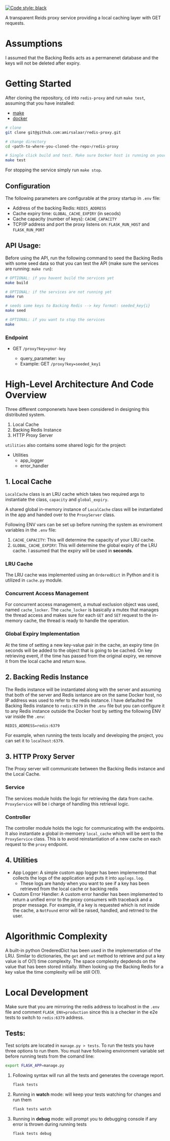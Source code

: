 [![Code style: black](https://img.shields.io/badge/code%20style-black-000000.svg)](https://github.com/psf/black)

A transparent Reids proxy service providing a local caching layer with GET requests.

# Assumptions

I assumed that the Backing Redis acts as a permanenet database and the keys will not be deleted after expiry.

# Getting Started

After cloning the repository, cd into `redis-proxy` and run `make test`, assuming that you have installed:

- [make](https://www.gnu.org/software/make/)
- [docker](https://www.docker.com/get-started)

```bash
# clone
git clone git@github.com:amirsalaar/redis-proxy.git

# change directory
cd <path-to-where-you-cloned-the-repo>/redis-proxy

# Single click build and test. Make sure Docker host is running on your machine
make test
```

For stopping the service simply run `make stop`.

## Configuration

The following parameters are configurable at the proxy startup in `.env` file:

- Address of the backing Redis: `REDIS_ADDRESS`
- Cache expiry time: `GLOBAL_CACHE_EXPIRY` (in secods)
- Cache capacity (number of keys): `CACHE_CAPACITY`
- TCP/IP address and port the proxy listens on: `FLASK_RUN_HOST` and `FLASK_RUN_PORT`

## API Usage:

Before using the API, run the following command to seed the Backing Redis with some seed data so that you can test the API (make sure the services are running: `make run`):

```bash
# OPTIONAL: if you havent build the services yet
make build

# OPTIONAL: if the services are not running yet
make run

# seeds some keys to Backing Redis --> key format: seeded_key{i}
make seed

# OPTIONAL: if you want to stop the services
make
```

### Endpoint

- GET `/proxy?key=your-key`

  - query_parameter: `key`
  - Example: GET `/proxy?key=seeded_key1`

# High-Level Architecture And Code Overview

Three different componenets have been considered in designing this distributed system.

1. Local Cache
2. Backing Redis Instance
3. HTTP Proxy Server

`utilities` also contains some shared logic for the project:

- Utilities
  - app_logger
  - error_handler

## 1. Local Cache

`LocalCache` class is an LRU cache which takes two required args to instantiate the class, `capacity` and `global_expiry`.

A shared global in-memory instance of `LocalCache` class will be instantiated in the app and handed over to the `ProxyServer` class.

Following ENV vars can be set up before running the system as enviroment variables in the `.env` file:

1. `CACHE_CAPACITY`: This will determine the capacity of your LRU cache.
2. `GLOBAL_CACHE_EXPIRY`: This will determine the global expiry of the LRU cache. I assumed that the expiry will be used in **seconds**.

### LRU Cache

The LRU cache was implemented using an `OrderedDict` in Python and it is utilized in `cache.py` module.

### Concurrent Access Management

For concurrent access management, a mutual exclusion object was used, named `cache_locker`. The `cache_locker` is basically a mutex that manages the thread access and makes sure for each `GET` and `SET` request to the in-memory cache, the thread is ready to handle the operation.

### Global Expiry Implementation

At the time of setting a new key-value pair in the cache, an expiry time (in seconds will be added to the object that is going to be cached. On key retrieving event, if the time has passed from the original expiry, we remove it from the local cache and return `None`.

## 2. Backing Redis Instance

The Redis instance will be instantiated along with the server and assuming that both of the server and Redis isntance are on the same Docker host, no IP address was used to refer to the redis instance. I have defaulted the Backing Redis instance to `redis:6379` in the `.env` file but you can configure it to any Redis instance outside the Docker host by setting the following ENV var inside the `.env`:

```
REDIS_ADDRESS=redis:6379
```

For example, when running the tests locally and developing the project, you can set it to `localhost:6379`.

## 3. HTTP Proxy Server

The Proxy server will communicate between the Backing Redis instance and the Local Cache.

### Service

The services module holds the logic for retrieving the data from cache. `ProxyService` will be i charge of handling this retrieval logic.

### Controller

The controller module holds the logic for communicating with the endpoints. It also instantiate a global in-memoery `local_cache` which will be sent to the `ProxyService` class. This is to avoid reinstantiation of a new cache on each request to the `proxy` endpoint.

## 4. Utilities

- App Logger: A simple custom app logger has been implemented that collects the logs of the application and puts it into `applogs.log`.
  - These logs are handy when you want to see if a key has been retrieved from the local cache or backing redis
- Custom Error Handler: A custom error handler has been implemented to return a unified error to the proxy consumers with traceback and a proper message. For example, if a key is requested which is not inside the cache, a `NotFound` error will be raised, handled, and retrned to the user.

# Algorithmic Complexity

A built-in python OrederedDict has been used in the implementation of the LRU. Similar to dictionaries, the `get` and `set` method to retrieve and put a key value is of O(1) time complexity. The space complexity depdends on the value that has been stored initially. When looking up the Backing Redis for a key value the time complexity will be still O(1).

# Local Development

Make sure that you are mirroring the redis address to localhost in the `.env` file and comment `FLASK_ENV=production` since this is a checker in the e2e tests to switch to `redis:6379` address.

## Tests:

Test scripts are located in `manage.py > tests`. To run the tests you have three options to run them. You must have following environment variable set before running tests from the comand line:

```bash
export FLASK_APP=manage.py

```

1. Following syntax will run all the tests and generates the coverage report.

   ```bash
   flask tests
   ```

2. Running in **watch** mode: will keep your tests watching for changes and run them
   ```bash
   flask tests watch
   ```
3. Running in **debug** mode: will prompt you to debugging console if any error is thrown during running tests
   ```bash
   flask tests debug
   ```
